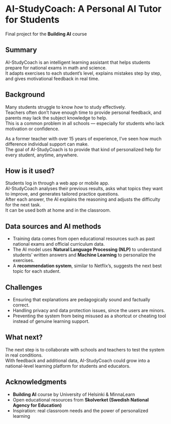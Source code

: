 
# AI-StudyCoach: A Personal AI Tutor for Students

Final project for the **Building AI** course  

## Summary  
AI-StudyCoach is an intelligent learning assistant that helps students prepare for national exams in math and science.  
It adapts exercises to each student’s level, explains mistakes step by step, and gives motivational feedback in real time.  

## Background  
Many students struggle to know *how* to study effectively.  
Teachers often don’t have enough time to provide personal feedback, and parents may lack the subject knowledge to help.  
This is a common problem in all schools — especially for students who lack motivation or confidence.  

As a former teacher with over 15 years of experience, I’ve seen how much difference individual support can make.  
The goal of AI-StudyCoach is to provide that kind of personalized help for every student, anytime, anywhere.  

## How is it used?  
Students log in through a web app or mobile app.  
AI-StudyCoach analyses their previous results, asks what topics they want to improve, and generates tailored practice questions.  
After each answer, the AI explains the reasoning and adjusts the difficulty for the next task.  
It can be used both at home and in the classroom.  

## Data sources and AI methods  
- Training data comes from open educational resources such as past national exams and official curriculum data.  
- The AI model uses **Natural Language Processing (NLP)** to understand students’ written answers and **Machine Learning** to personalize the exercises.  
- A **recommendation system**, similar to Netflix’s, suggests the next best topic for each student.  

## Challenges  
- Ensuring that explanations are pedagogically sound and factually correct.  
- Handling privacy and data protection issues, since the users are minors.  
- Preventing the system from being misused as a shortcut or cheating tool instead of genuine learning support.  

## What next?  
The next step is to collaborate with schools and teachers to test the system in real conditions.  
With feedback and additional data, AI-StudyCoach could grow into a national-level learning platform for students and educators.  

## Acknowledgments  
- **Building AI** course by University of Helsinki & MinnaLearn  
- Open educational resources from **Skolverket (Swedish National Agency for Education)**  
- Inspiration: real classroom needs and the power of personalized learning  
